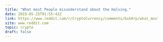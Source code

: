 ```yaml
---
title: "What most People misunderstand about the Halving."
date: 2019-05-25T01:55:42Z
link: https://www.reddit.com/r/CryptoCurrency/comments/bsk0rp/what_most_people_misunderstand_about_the_halving/?utm_medium=RSS&utm_source=hune
site: www.reddit.com
topic: crypto
draft: false
---
```

